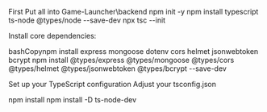 First Put all into Game-Launcher\backend
npm init -y
npm install typescript ts-node @types/node --save-dev
npx tsc --init

Install core dependencies:

bashCopynpm install express mongoose dotenv cors helmet jsonwebtoken bcrypt
npm install @types/express @types/mongoose @types/cors @types/helmet @types/jsonwebtoken @types/bcrypt --save-dev

Set up your TypeScript configuration Adjust your tsconfig.json

npm install
npm install -D ts-node-dev
